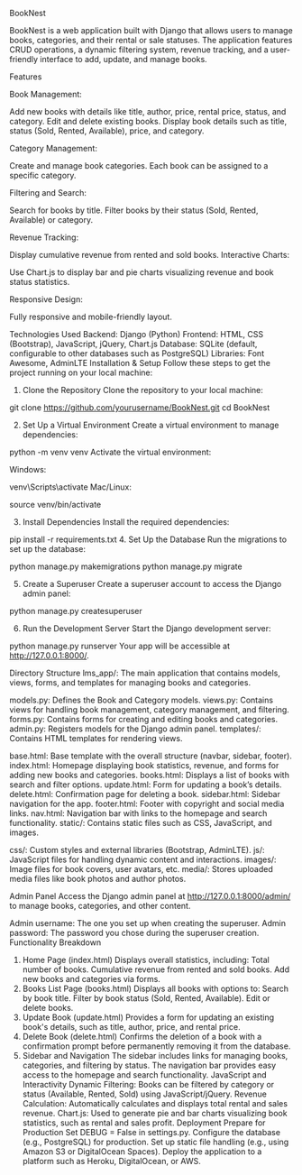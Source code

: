 BookNest

BookNest is a web application built with Django that allows users to manage books, categories, and their rental or sale statuses. The application features CRUD operations, a dynamic filtering system, revenue tracking, and a user-friendly interface to add, update, and manage books.

Features

Book Management:

Add new books with details like title, author, price, rental price, status, and category.
Edit and delete existing books.
Display book details such as title, status (Sold, Rented, Available), price, and category.

Category Management:

Create and manage book categories.
Each book can be assigned to a specific category.

Filtering and Search:

Search for books by title.
Filter books by their status (Sold, Rented, Available) or category.

Revenue Tracking:

Display cumulative revenue from rented and sold books.
Interactive Charts:

Use Chart.js to display bar and pie charts visualizing revenue and book status statistics.

Responsive Design:

Fully responsive and mobile-friendly layout.

Technologies Used
Backend: Django (Python)
Frontend: HTML, CSS (Bootstrap), JavaScript, jQuery, Chart.js
Database: SQLite (default, configurable to other databases such as PostgreSQL)
Libraries: Font Awesome, AdminLTE
Installation & Setup
Follow these steps to get the project running on your local machine:

1. Clone the Repository
Clone the repository to your local machine:


git clone https://github.com/yourusername/BookNest.git
cd BookNest

2. Set Up a Virtual Environment
Create a virtual environment to manage dependencies:


python -m venv venv
Activate the virtual environment:

Windows:

venv\Scripts\activate
Mac/Linux:

source venv/bin/activate

3. Install Dependencies
Install the required dependencies:


pip install -r requirements.txt
4. Set Up the Database
Run the migrations to set up the database:


python manage.py makemigrations
python manage.py migrate

5. Create a Superuser
Create a superuser account to access the Django admin panel:


python manage.py createsuperuser

6. Run the Development Server
Start the Django development server:

python manage.py runserver
Your app will be accessible at http://127.0.0.1:8000/.

Directory Structure
lms_app/: The main application that contains models, views, forms, and templates for managing books and categories.

models.py: Defines the Book and Category models.
views.py: Contains views for handling book management, category management, and filtering.
forms.py: Contains forms for creating and editing books and categories.
admin.py: Registers models for the Django admin panel.
templates/: Contains HTML templates for rendering views.

base.html: Base template with the overall structure (navbar, sidebar, footer).
index.html: Homepage displaying book statistics, revenue, and forms for adding new books and categories.
books.html: Displays a list of books with search and filter options.
update.html: Form for updating a book’s details.
delete.html: Confirmation page for deleting a book.
sidebar.html: Sidebar navigation for the app.
footer.html: Footer with copyright and social media links.
nav.html: Navigation bar with links to the homepage and search functionality.
static/: Contains static files such as CSS, JavaScript, and images.

css/: Custom styles and external libraries (Bootstrap, AdminLTE).
js/: JavaScript files for handling dynamic content and interactions.
images/: Image files for book covers, user avatars, etc.
media/: Stores uploaded media files like book photos and author photos.

Admin Panel
Access the Django admin panel at http://127.0.0.1:8000/admin/ to manage books, categories, and other content.

Admin username: The one you set up when creating the superuser.
Admin password: The password you chose during the superuser creation.
Functionality Breakdown
1. Home Page (index.html)
Displays overall statistics, including:
Total number of books.
Cumulative revenue from rented and sold books.
Add new books and categories via forms.
2. Books List Page (books.html)
Displays all books with options to:
Search by book title.
Filter by book status (Sold, Rented, Available).
Edit or delete books.
3. Update Book (update.html)
Provides a form for updating an existing book's details, such as title, author, price, and rental price.
4. Delete Book (delete.html)
Confirms the deletion of a book with a confirmation prompt before permanently removing it from the database.
5. Sidebar and Navigation
The sidebar includes links for managing books, categories, and filtering by status.
The navigation bar provides easy access to the homepage and search functionality.
JavaScript and Interactivity
Dynamic Filtering: Books can be filtered by category or status (Available, Rented, Sold) using JavaScript/jQuery.
Revenue Calculation: Automatically calculates and displays total rental and sales revenue.
Chart.js: Used to generate pie and bar charts visualizing book statistics, such as rental and sales profit.
Deployment
Prepare for Production
Set DEBUG = False in settings.py.
Configure the database (e.g., PostgreSQL) for production.
Set up static file handling (e.g., using Amazon S3 or DigitalOcean Spaces).
Deploy the application to a platform such as Heroku, DigitalOcean, or AWS.
